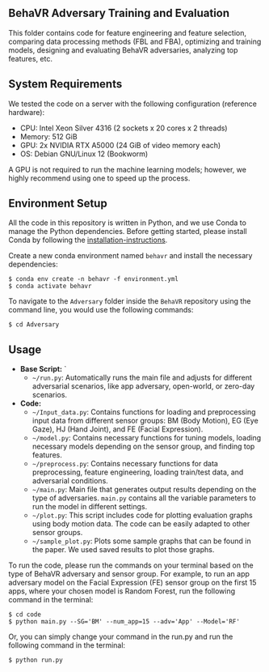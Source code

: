 
## BehaVR Adversary Training and Evaluation

This folder contains code for feature engineering and feature selection, comparing data processing methods (FBL and FBA), optimizing and training models, designing and evaluating BehaVR adversaries, analyzing top features, etc.

## System Requirements
We tested the code on a server with the following configuration (reference hardware):

- CPU: Intel Xeon Silver 4316 (2 sockets x 20 cores x 2 threads)
- Memory: 512 GiB
- GPU: 2x NVIDIA RTX A5000 (24 GiB of video memory each)
- OS: Debian GNU/Linux 12 (Bookworm)

A GPU is not required to run the machine learning models; however, we highly recommend using one to speed up the process.

## Environment Setup

All the code in this repository is written in Python, and we use Conda to manage the Python dependencies.
Before getting started, please install Conda by following the [installation-instructions](https://conda.io/projects/conda/en/latest/user-guide/install/linux.html).

Create a new conda environment named `behavr` and install the necessary dependencies: 

```console
$ conda env create -n behavr -f environment.yml
$ conda activate behavr
```

To navigate to the `Adversary` folder inside the `BehaVR` repository using the command line, you would use the following commands:

```console
$ cd Adversary
```

## Usage

- **Base Script:** `
  - `~/run.py`: Automatically runs the main file and adjusts for different adversarial scenarios, like app adversary, open-world, or zero-day scenarios.
- **Code:**
  - `~/Input_data.py`: Contains functions for loading and preprocessing input data from different sensor groups: BM (Body Motion), EG (Eye Gaze), HJ (Hand Joint), and FE (Facial Expression).
  - `~/model.py`: Contains necessary functions for tuning models, loading necessary models depending on the sensor group, and finding top features.
  - `~/preprocess.py`: Contains necessary functions for data preprocessing, feature engineering, loading train/test data, and adversarial conditions.
  - `~/main.py`: Main file that generates output results depending on the type of adversaries. `main.py` contains all the variable parameters to run the model in different settings.
  - `~/plot.py`: This script includes code for plotting evaluation graphs using body motion data. The code can be easily adapted to other sensor groups.
  - `~/sample_plot.py`: Plots some sample graphs that can be found in the paper. We used saved results to plot those graphs.

To run the code, please run the commands on your terminal based on the type of BehaVR adversary and sensor group. For example, to run an app adversary model on the Facial Expression (FE) sensor group on the first 15 apps, where your chosen model is Random Forest, run the following command in the terminal:

```console
$ cd code
$ python main.py --SG='BM' --num_app=15 --adv='App' --Model='RF'
```
Or, you can simply change your command in the run.py and run the following command in the terminal:

```console
$ python run.py
```
